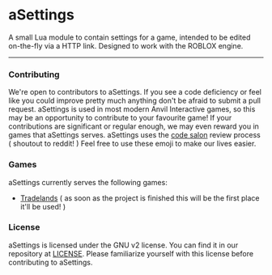 # aSettings
A small Lua module to contain settings for a game, intended to be edited on-the-fly via a HTTP link. Designed to work with the ROBLOX engine.

---

### Contributing
We're open to contributors to aSettings. If you see a code deficiency or feel like you could improve pretty much anything don't be afraid to submit a pull request. aSettings is used in most modern Anvil Interactive games, so this may be an opportunity to contribute to your favourite game! If your contributions are significant or regular enough, we may even reward you in games that aSettings serves. aSettings uses the [code salon](https://github.com/reddit/reddit/wiki/The-Code-Salon) review process ( shoutout to reddit! ) Feel free to use these emoji to make our lives easier.

### Games
aSettings currently serves the following games:
- [Tradelands](http://www.roblox.com/games/198116126/Tradelands) ( as soon as the project is finished this will be the first place it'll be used! )

### License
aSettings is licensed under the GNU v2 license. You can find it in our repository at [LICENSE](LICENSE). Please familiarize yourself with this license before contributing to aSettings.
